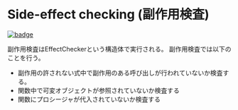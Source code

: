 # Side-effect checking (副作用検査)

[![badge](https://img.shields.io/endpoint.svg?url=https%3A%2F%2Fgezf7g7pd5.execute-api.ap-northeast-1.amazonaws.com%2Fdefault%2Fsource_up_to_date%3Fowner%3Derg-lang%26repos%3Derg%26ref%3Dmain%26path%3Ddoc/EN/compiler/phases/06_effect_check.md%26commit_hash%3D19bab4ae63af9415da20ebd7499c668144da5ea6)](https://gezf7g7pd5.execute-api.ap-northeast-1.amazonaws.com/default/source_up_to_date?owner=erg-lang&repos=erg&ref=main&path=doc/EN/compiler/phases/06_effect_check.md&commit_hash=19bab4ae63af9415da20ebd7499c668144da5ea6)

副作用検査はEffectCheckerという構造体で実行される。
副作用検査では以下のことを行う。

* 副作用の許されない式中で副作用のある呼び出しが行われていないか検査する。
* 関数中で可変オブジェクトが参照されていないか検査する
* 関数にプロシージャが代入されていないか検査する
